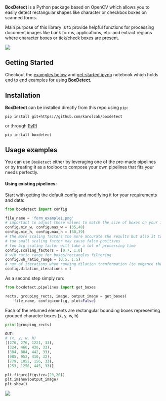 **BoxDetect** is a Python package based on OpenCV which allows you to easily detect rectangular shapes like character or checkbox boxes on scanned forms.

Main purpose of this library is to provide helpful functions for processing document images like bank forms, applications, etc. and extract regions where character boxes or tick/check boxes are present.

![](https://raw.githubusercontent.com/karolzak/boxdetect/master/images/example1.png)


## Getting Started

Checkout the [examples below](#Usage-examples) and 
[get-started.ipynb](https://github.com/karolzak/boxdetect/blob/master/notebooks/get-started.ipynb) notebook which holds end to end examples for using **BoxDetect**.

## Installation

**BoxDetect** can be installed directly from this repo using `pip`:

```
pip install git+https://github.com/karolzak/boxdetect
```

or through [PyPI](https://pypi.org/project/boxdetect/)

```
pip install boxdetect
```

## Usage examples

You can use `BoxDetect` either by leveraging one of the pre-made pipelines or by treating it as a toolbox to compose your own pipelines that fits your needs perfectly.

#### Using existing pipelines:

Start with getting the default config and modifying it for your requirements and data:
```python
from boxdetect import config

file_name = 'form_example1.png'
# important to adjust these values to match the size of boxes on your image
config.min_w, config.max_w = (35,48)
config.min_h, config.max_h = (30,39)
# the more scaling factors the more accurate the results but also it takes more time to processing
# too small scaling factor may cause false positives
# too big scaling factor will take a lot of processing time
config.scaling_factors = [0.7, 1.0]
# w/h ratio range for boxes/rectangles filtering
config.wh_ratio_range = (0.5, 1.5)
# num of iterations when running dilation tranformation (to engance the image)
config.dilation_iterations = 1
```

As a second step simply run:
```python
from boxdetect.pipelines import get_boxes

rects, grouping_rects, image, output_image = get_boxes(
    file_name, config=config, plot=False)
```

Each of the returned elements are rectangular bounding boxes representing grouped character boxes (x, y, w, h)
```python
print(grouping_rects)

OUT:
# (x, y, w, h)
[(276, 276, 1221, 33),
 (324, 466, 430, 33),
 (384, 884, 442, 33),
 (985, 952, 410, 32),
 (779, 1052, 156, 33),
 (253, 1256, 445, 33)]
```

```python
plt.figure(figsize=(20,20))
plt.imshow(output_image)
plt.show()
```

![](https://raw.githubusercontent.com/karolzak/boxdetect/master/images/example1.png)

